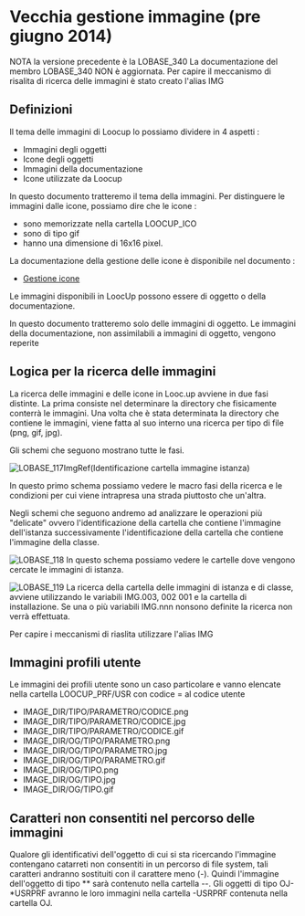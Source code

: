 # Vecchia gestione immagine (pre giugno 2014)
NOTA la versione precedente è la LOBASE_340
La documentazione del membro LOBASE_340 NON è aggiornata.
Per capire il meccanismo di risalita di ricerca delle immagini è  stato creato l'alias IMG

## Definizioni
Il tema delle immagini di Loocup lo possiamo dividere in 4 aspetti : 
 - Immagini degli oggetti
 - Icone degli oggetti
 - Immagini della documentazione
 - Icone utilizzate da Loocup

In questo documento tratteremo il tema della immagini.
Per distinguere le immagini dalle icone, possiamo dire che le icone : 
 - sono memorizzate nella cartella LOOCUP_ICO
 - sono di tipo gif
 - hanno una dimensione di 16x16 pixel.

La documentazione della gestione delle icone è disponibile nel documento : 
- [Gestione icone](Sorgenti/DOC/TA/B£AMO/LOBASE_07)

Le immagini disponibili in LoocUp possono essere di oggetto o della documentazione.

In questo documento tratteremo solo delle immagini di oggetto.
Le immagini della documentazione, non assimilabili a immagini di oggetto, vengono reperite

## Logica per la ricerca delle immagini
La ricerca delle immagini e delle icone in Looc.up avviene in due fasi distinte.
La prima consiste nel determinare la directory che fisicamente conterrà le immagini.
Una volta che è stata determinata la directory che contiene le immagini, viene fatta al suo interno una ricerca per tipo di file (png, gif, jpg).


Gli schemi che seguono mostrano tutte le fasi.

![LOBASE_117](http://doc.smeup.com/immagini/LOBASE_06/LOBASE_117.png)ImgRef(Identificazione cartella immagine istanza)

In questo primo schema possiamo vedere le macro fasi della ricerca e le condizioni per cui viene intrapresa una strada piuttosto che un'altra.

Negli schemi che seguono andremo ad analizzare le operazioni più "delicate" ovvero l'identificazione della cartella che contiene l'immagine dell'istanza successivamente l'identificazione della cartella che contiene l'immagine della classe.

![LOBASE_118](http://doc.smeup.com/immagini/LOBASE_06/LOBASE_118.png)
In questo schema possiamo vedere le cartelle dove vengono cercate le immagini di istanza.

![LOBASE_119](http://doc.smeup.com/immagini/LOBASE_06/LOBASE_119.png)
La ricerca della cartella delle immagini di istanza e di classe, avviene utilizzando le variabili IMG.003, 002 001 e la cartella di installazione.
Se una o più variabili IMG.nnn nonsono definite la ricerca non verrà effettuata.

Per capire i meccanismi di riaslita utilizzare l'alias IMG

## Immagini profili utente
Le immagini dei profili  utente sono un caso particolare e vanno elencate nella cartella LOOCUP_PRF/USR con codice = al codice utente


- IMAGE_DIR/TIPO/PARAMETRO/CODICE.png
- IMAGE_DIR/TIPO/PARAMETRO/CODICE.jpg
- IMAGE_DIR/TIPO/PARAMETRO/CODICE.gif
- IMAGE_DIR/OG/TIPO/PARAMETRO.png
- IMAGE_DIR/OG/TIPO/PARAMETRO.jpg
- IMAGE_DIR/OG/TIPO/PARAMETRO.gif
- IMAGE_DIR/OG/TIPO.png
- IMAGE_DIR/OG/TIPO.jpg
- IMAGE_DIR/OG/TIPO.gif




## Caratteri non consentiti nel percorso delle immagini
Qualore gli identificativi dell'oggetto di cui si sta ricercando l'immagine contengano catarreti non consentiti in un percorso di file system, tali caratteri andranno sostituiti con il carattere meno (-). Quindi l'immagine dell'oggetto di tipo \*\* sarà contenuto nella cartella --. Gli oggetti di tipo OJ-\*USRPRF avranno le loro immagini nella cartella -USRPRF contenuta nella cartella OJ.


